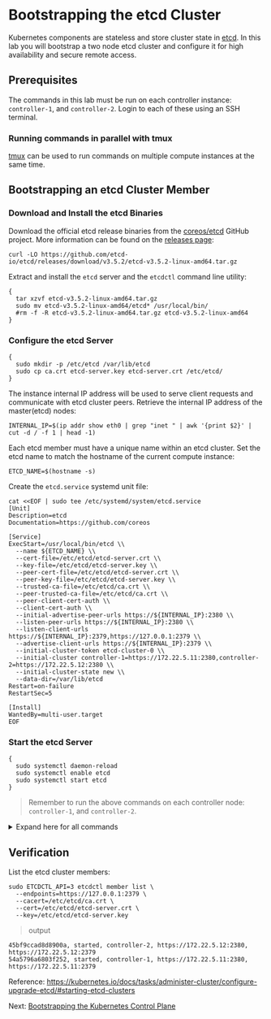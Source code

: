 # Bootstrapping the etcd Cluster

Kubernetes components are stateless and store cluster state in [etcd](https://github.com/coreos/etcd). In this lab you will bootstrap a two node etcd cluster and configure it for high availability and secure remote access.

## Prerequisites

The commands in this lab must be run on each controller instance: `controller-1`, and `controller-2`. Login to each of these using an SSH terminal.

### Running commands in parallel with tmux

[tmux](https://github.com/tmux/tmux/wiki) can be used to run commands on multiple compute instances at the same time.

## Bootstrapping an etcd Cluster Member

### Download and Install the etcd Binaries

Download the official etcd release binaries from the [coreos/etcd](https://github.com/coreos/etcd) GitHub project. More information can be found on the [releases page](https://github.com/etcd-io/etcd/releases/):

```
curl -LO https://github.com/etcd-io/etcd/releases/download/v3.5.2/etcd-v3.5.2-linux-amd64.tar.gz 
```

Extract and install the `etcd` server and the `etcdctl` command line utility:

```
{
  tar xzvf etcd-v3.5.2-linux-amd64.tar.gz
  sudo mv etcd-v3.5.2-linux-amd64/etcd* /usr/local/bin/
  #rm -f -R etcd-v3.5.2-linux-amd64.tar.gz etcd-v3.5.2-linux-amd64 
}
```

### Configure the etcd Server

```
{
  sudo mkdir -p /etc/etcd /var/lib/etcd
  sudo cp ca.crt etcd-server.key etcd-server.crt /etc/etcd/
}
```

The instance internal IP address will be used to serve client requests and communicate with etcd cluster peers. Retrieve the internal IP address of the master(etcd) nodes:

```
INTERNAL_IP=$(ip addr show eth0 | grep "inet " | awk '{print $2}' | cut -d / -f 1 | head -1)
```

Each etcd member must have a unique name within an etcd cluster. Set the etcd name to match the hostname of the current compute instance:

```
ETCD_NAME=$(hostname -s)
```

Create the `etcd.service` systemd unit file:

```
cat <<EOF | sudo tee /etc/systemd/system/etcd.service
[Unit]
Description=etcd
Documentation=https://github.com/coreos

[Service]
ExecStart=/usr/local/bin/etcd \\
  --name ${ETCD_NAME} \\
  --cert-file=/etc/etcd/etcd-server.crt \\
  --key-file=/etc/etcd/etcd-server.key \\
  --peer-cert-file=/etc/etcd/etcd-server.crt \\
  --peer-key-file=/etc/etcd/etcd-server.key \\
  --trusted-ca-file=/etc/etcd/ca.crt \\
  --peer-trusted-ca-file=/etc/etcd/ca.crt \\
  --peer-client-cert-auth \\
  --client-cert-auth \\
  --initial-advertise-peer-urls https://${INTERNAL_IP}:2380 \\
  --listen-peer-urls https://${INTERNAL_IP}:2380 \\
  --listen-client-urls https://${INTERNAL_IP}:2379,https://127.0.0.1:2379 \\
  --advertise-client-urls https://${INTERNAL_IP}:2379 \\
  --initial-cluster-token etcd-cluster-0 \\
  --initial-cluster controller-1=https://172.22.5.11:2380,controller-2=https://172.22.5.12:2380 \\
  --initial-cluster-state new \\
  --data-dir=/var/lib/etcd
Restart=on-failure
RestartSec=5

[Install]
WantedBy=multi-user.target
EOF
```

### Start the etcd Server

```
{
  sudo systemctl daemon-reload
  sudo systemctl enable etcd
  sudo systemctl start etcd
}
```

> Remember to run the above commands on each controller node: `controller-1`, and `controller-2`.

  <details>
    <summary>Expand here for all commands</summary> 
       
```
curl -LO https://github.com/etcd-io/etcd/releases/download/v3.5.2/etcd-v3.5.2-linux-amd64.tar.gz 

tar xzvf etcd-v3.5.2-linux-amd64.tar.gz
sudo mv etcd-v3.5.2-linux-amd64/etcd* /usr/local/bin/
#rm -f -R etcd-v3.5.2-linux-amd64.tar.gz etcd-v3.5.2-linux-amd64 

sudo mkdir -p /etc/etcd /var/lib/etcd
sudo cp ca.crt etcd-server.key etcd-server.crt /etc/etcd/

INTERNAL_IP=$(ip addr show eth0 | grep "inet " | awk '{print $2}' | cut -d / -f 1 | head -1)

ETCD_NAME=$(hostname -s)

cat <<EOF | sudo tee /etc/systemd/system/etcd.service
[Unit]
Description=etcd
Documentation=https://github.com/coreos

[Service]
ExecStart=/usr/local/bin/etcd \\
  --name ${ETCD_NAME} \\
  --cert-file=/etc/etcd/etcd-server.crt \\
  --key-file=/etc/etcd/etcd-server.key \\
  --peer-cert-file=/etc/etcd/etcd-server.crt \\
  --peer-key-file=/etc/etcd/etcd-server.key \\
  --trusted-ca-file=/etc/etcd/ca.crt \\
  --peer-trusted-ca-file=/etc/etcd/ca.crt \\
  --peer-client-cert-auth \\
  --client-cert-auth \\
  --initial-advertise-peer-urls https://${INTERNAL_IP}:2380 \\
  --listen-peer-urls https://${INTERNAL_IP}:2380 \\
  --listen-client-urls https://${INTERNAL_IP}:2379,https://127.0.0.1:2379 \\
  --advertise-client-urls https://${INTERNAL_IP}:2379 \\
  --initial-cluster-token etcd-cluster-0 \\
  --initial-cluster controller-1=https://172.22.5.11:2380,controller-2=https://172.22.5.12:2380 \\
  --initial-cluster-state new \\
  --data-dir=/var/lib/etcd
Restart=on-failure
RestartSec=5

[Install]
WantedBy=multi-user.target
EOF

sudo systemctl daemon-reload
sudo systemctl enable etcd
sudo systemctl start etcd

```

  </details>

##  
## Verification

List the etcd cluster members:

```
sudo ETCDCTL_API=3 etcdctl member list \
  --endpoints=https://127.0.0.1:2379 \
  --cacert=/etc/etcd/ca.crt \
  --cert=/etc/etcd/etcd-server.crt \
  --key=/etc/etcd/etcd-server.key
```

> output

```
45bf9ccad8d8900a, started, controller-2, https://172.22.5.12:2380, https://172.22.5.12:2379
54a5796a6803f252, started, controller-1, https://172.22.5.11:2380, https://172.22.5.11:2379
```

Reference: https://kubernetes.io/docs/tasks/administer-cluster/configure-upgrade-etcd/#starting-etcd-clusters

Next: [Bootstrapping the Kubernetes Control Plane](08-bootstrapping-kubernetes-controllers.md)
